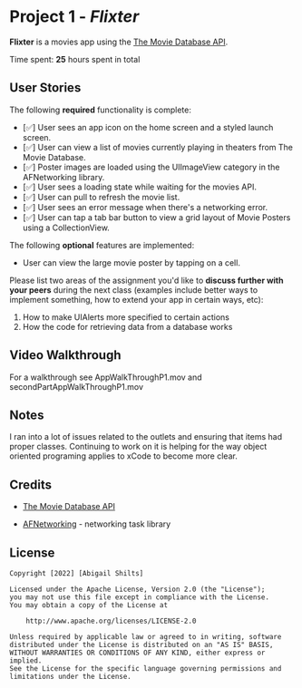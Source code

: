 # Project 1 - *Flixter*

**Flixter** is a movies app using the [The Movie Database API](http://docs.themoviedb.apiary.io/#).

Time spent: **25** hours spent in total

## User Stories

The following **required** functionality is complete:

- [✅] User sees an app icon on the home screen and a styled launch screen.
- [✅] User can view a list of movies currently playing in theaters from The Movie Database.
- [✅] Poster images are loaded using the UIImageView category in the AFNetworking library.
- [✅] User sees a loading state while waiting for the movies API.
- [✅] User can pull to refresh the movie list.
- [✅] User sees an error message when there's a networking error.
- [✅] User can tap a tab bar button to view a grid layout of Movie Posters using a CollectionView.

The following **optional** features are implemented:

- User can view the large movie poster by tapping on a cell.

Please list two areas of the assignment you'd like to **discuss further with your peers** during the next class (examples include better ways to implement something, how to extend your app in certain ways, etc):

1. How to make UIAlerts more specified to certain actions
2. How the code for retrieving data from a database works

## Video Walkthrough

For a walkthrough see AppWalkThroughP1.mov and secondPartAppWalkThroughP1.mov

## Notes

I ran into a lot of issues related to the outlets and ensuring that items had proper classes. 
Continuing to work on it is helping for the way object oriented programing applies to xCode 
to become more clear.

## Credits

- [The Movie Database API](https://www.themoviedb.org/) 

- [AFNetworking](https://github.com/AFNetworking/AFNetworking) - networking task library

## License

    Copyright [2022] [Abigail Shilts]

    Licensed under the Apache License, Version 2.0 (the "License");
    you may not use this file except in compliance with the License.
    You may obtain a copy of the License at

        http://www.apache.org/licenses/LICENSE-2.0

    Unless required by applicable law or agreed to in writing, software
    distributed under the License is distributed on an "AS IS" BASIS,
    WITHOUT WARRANTIES OR CONDITIONS OF ANY KIND, either express or implied.
    See the License for the specific language governing permissions and
    limitations under the License.
